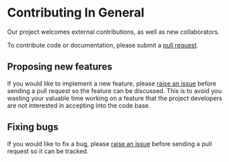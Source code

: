 # Contributing In General
Our project welcomes external contributions, as well as new collaborators.   

To contribute code or documentation, please submit a [pull request](https://github.com/AmineAML/podify/pulls).

## Proposing new features
If you would like to implement a new feature, please [raise an issue](https://github.com/AmineAML/podify/issues) before sending a pull request so the feature can be discussed. This is to avoid you wasting your valuable time working on a feature that the project developers are not interested in accepting into the code base.

## Fixing bugs
If you would like to fix a bug, please [raise an issue](https://github.com/AmineAML/podify/issues) before sending a pull request so it can be tracked.